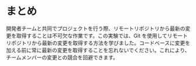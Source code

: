 # まとめ

開発者チームと共同でプロジェクトを行う際、リモートリポジトリから最新の変更を取得することは不可欠な作業です。この実験では、Git を使用してリモートリポジトリから最新の変更を取得する方法を学びました。コードベースに変更を加える前に常に最新の変更を取得することを忘れないでください。これにより、チームメンバーの変更との競合を回避できます。
